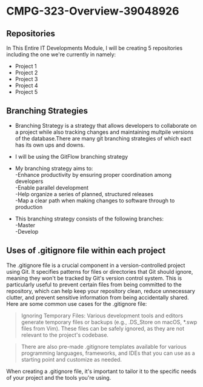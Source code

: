 # CMPG-323-Overview-39048926

## Repositories
In This Entire IT Developments Module, I will be creating 5 repositories including the one we're currently in namely:

* Project 1
* Project 2
* Project 3
* Project 4
* Project 5

## Branching Strategies

* Branching Strategy is a strategy that allows developers to collaborate on a project while also tracking changes and maintaining multpile versions of the database.There are many git branching strategies of which eact has its own ups and downs.

* I will be using the GitFlow branching strategy 
* My branching strategy aims to:  
 -Enhance productivity by ensuring proper coordination among developers  
 -Enable parallel development  
 -Help organize a series of planned, structured releases  
 -Map a clear path when making changes to software through to production  

* This branching strategy consists of the following branches:  
  -Master  
  -Develop  

## Uses of .gitignore file within each project

The .gitignore file is a crucial component in a version-controlled project using Git. It specifies patterns for files or directories that Git should ignore, meaning they won't be tracked by Git's version control system. This is particularly useful to prevent certain files from being committed to the repository, which can help keep your repository clean, reduce unnecessary clutter, and prevent sensitive information from being accidentally shared. Here are some common use cases for the .gitignore file:  

>Ignoring Temporary Files: Various development tools and editors generate temporary files or backups (e.g., .DS_Store on macOS, *.swp files from Vim). These files can be safely ignored, as they are not relevant to the project's codebase.  


>There are also pre-made .gitignore templates available for various programming languages, frameworks, and IDEs that you can use as a starting point and customize as needed.  

When creating a .gitignore file, it's important to tailor it to the specific needs of your project and the tools you're using.  
  
